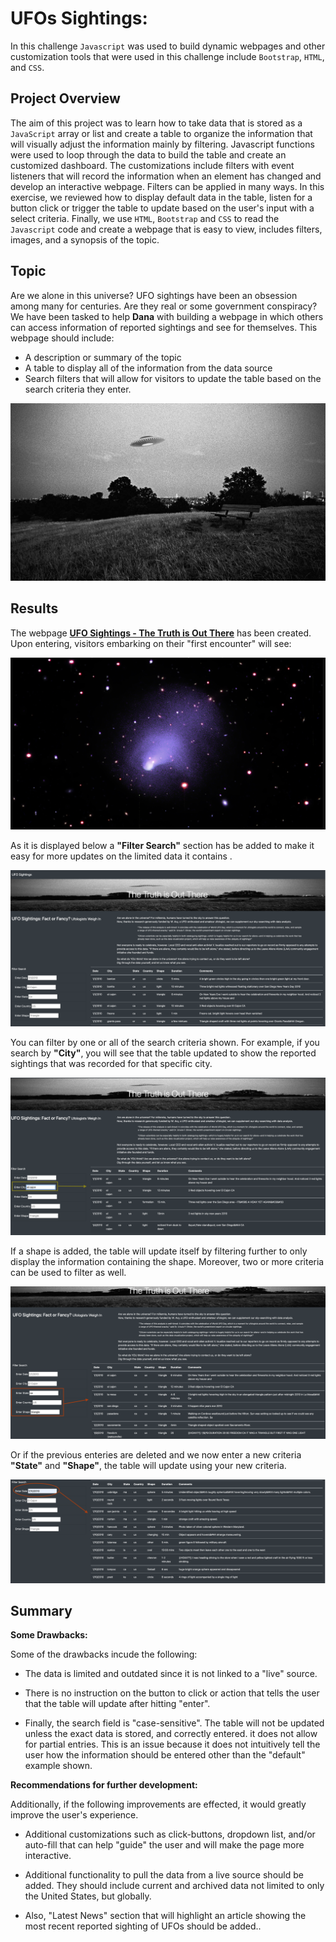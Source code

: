 
# UFOs Sightings:

In this challenge `Javascript` was used to build dynamic webpages and other customization tools that were used in this challenge include `Bootstrap`, `HTML`, and `CSS`.

## Project Overview

The aim of this project was to learn how to take data that is stored as a `JavaScript` array or list and create a table to organize the information that will visually adjust the information mainly by filtering. Javascript functions were used to loop through the data to build the table and create an customized dashboard. The customizations include filters with event listeners that will record the information when an element has changed and develop an interactive webpage. Filters can be applied in many ways. In this exercise, we reviewed how to display default data in the table, listen for a button click or trigger the table to update based on the user's input with a select criteria. Finally, we use `HTML`, `Bootstrap` and `CSS` to read the `Javascript` code and create a webpage that is easy to view, includes filters, images, and a synopsis of the topic.

## Topic

Are we alone in this universe? UFO sightings have been an obsession among many for centuries. Are they real or some government conspiracy? We have been tasked to help **Dana** with building a webpage in which others can access information of reported sightings and see for themselves. This webpage should include:

* A description or summary of the topic 
* A table to display all of the information from the data source
* Search filters that will allow for visitors to update the table based on the search criteria they enter.    

![UFO](https://github.com/Adpetfem83/UFOs/blob/main/static/images/UFOs_image.jpeg)

## Results

The webpage **[UFO Sightings - The Truth is Out There](https://amylio.github.io/UFOs/)** has been created. Upon entering, visitors embarking on their "first encounter" will see:

![webpage](https://github.com/Adpetfem83/UFOs/blob/main/static/images/Image_nasa.jpg)

As it is displayed below a **"Filter Search"** section has be added to make it easy for more updates on the limited data it contains . 

![unfilter](https://github.com/Adpetfem83/UFOs/blob/main/static/images/Unfiltered_page.png)

You can filter by one or all of the search criteria shown. For example, if you search by **"City"**, you will see that the table updated to show the reported sightings that was recorded for that specific city.

![filtercity](https://github.com/Adpetfem83/UFOs/blob/main/static/images/Filtered_by_city.png)

If a shape is added, the table will update itself by filtering further to only display the information containing the shape. Moreover, two or more criteria can be used to filter as well.

![filterstateandshape](https://github.com/Adpetfem83/UFOs/blob/main/static/images/Filtered_by_State_%26_shape.png)

Or if the previous enteries are deleted and we now enter a new criteria **"State"** and **"Shape"**, the table will update using your new criteria.

![filterdate](https://github.com/Adpetfem83/UFOs/blob/main/static/images/Filtered_by_date.png)

## Summary

**Some Drawbacks:**

Some of the drawbacks incude the following:

* The data is limited and outdated since it is not linked to a "live" source.

* There is no instruction on the button to click or action that tells the user that the table will update after hitting "enter".

* Finally, the search field is "case-sensitive". The table will not be updated unless the exact data is stored, and correctly entered. it does not allow for partial entries. This is an issue because it does not intuitively tell the user how the information should be entered other than the "default" example shown. 

**Recommendations for further development:**

Additionally, if the following improvements are effected, it would greatly improve the user's experience.

* Additional customizations such as click-buttons, dropdown list, and/or auto-fill that can help "guide" the user and will make the page more interactive.

* Additional functionality to pull the data from a live source should be added. They should include current and archived data not limited to only the United States, but globally.

* Also, "Latest News" section that will highlight an article showing the most recent reported sighting of UFOs should be added..
 
